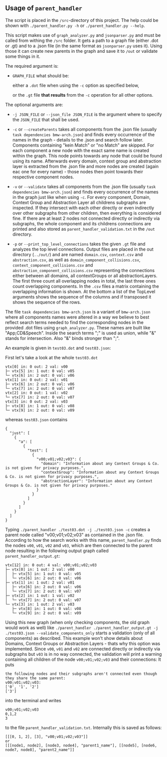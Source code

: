 ## Usage of `parent_handler`

The script is placed in the `/src`-directory of this project.
The help could be shown with `./parent_handler.py -h` or `./parent_handler.py --help`.

This script makes use of `graph_analyzer.py` and `jsonparser.py` and must be called from withing the `/src` folder.
It gets a path to a graph file (either .dot or .gt) and to a .json file (in the same format as `jsonparser.py` uses it).
Using those it can create new parents in the graph and save it to `/out` or validate some things in it.

The required argument is:

* `GRAPH_FILE` what should be:

    either a `.dot` file when using the `-c` option as specified below,

    or the `.gt` file **that results** from the `-c` operation for all other options.

The optional arguments are:

* `-j JSON_FILE` or `--json_file JSON_FILE` is the argument where to specify the `JSON_FILE` that shall be used.

* `-c` or `--createParents` takes all components from the .json file (usually `task dependencies bmw-arch.json`) and finds every occurrence of the names in the graph - details to the .json and search follow later. Components containing "kein Match" or "no Match" are skipped. For each component a new node with the exact same name is created within the graph. This node points towards any node that could be found using its name. Afterwards every domain, context group and abstraction layer is extracted from the .json file and more nodes are created (again eac one for every name) - those nodes then point towards their respective component nodes.

* `-v` or `--validate` takes all components from the .json file (usually `task dependencies bmw-arch.json`) and finds every occurrence of the names in the graph just like when using `-c`. 
For every component, Domain, Context Group and Abstraction Layer all childrens subgraphs are inspected. 
If they intersect with each other directly or even indirectly over other subgraphs from other children, then everything is considered fine. 
If there are at least 2 nodes not connected directly or indirectly via subgraphs, the whole component and its childrens connections are printed and also stored as `parent_handler_validation.txt` in the `/out` directory.

* `-p` or `--print_top_level_connections` takes the given `.gt` file and analyzes the top level connections.
Output files are placed in the out directory (`../out/`) and are named `domain.csv`, `context.csv` and `abstraction.csv`, as well as `domain_component_collisions.csv`, `context_component_collisions.csv` and `abstraction_component_collisions.csv` representing the connections either between all domains, all contextGroups or all abstractionLayers. The first three count all overlapping nodes in total, the last three ones count overlapping components.
In the `.csv` files a matrix containing the overlapping information is shown. 
At the bottom a list of the TopLevel arguments shows the sequence of the columns and if transposed it shows the sequence of the rows.



The file `task dependencies bmw-arch.json` is a variant of `bmw-arch.json` where all components names were altered in a way we believe to best reflect search terms needed to find the corresponding nodes in the provided .dot files using `graph_analyzer.py`. These names are built like "App;CD&Speech". Inside the search terms ";" is used as union, while "&" stands for intersection. Also "&" binds stronger than ";".


An example is given in `test03.dot` and `test03.json`:

First let's take a look at the whole `test03.dot`

```
vtx[0] in: 0 out: 2 val: v00
├─ vtx[5] in: 1 out: 0 val: v05
└─ vtx[6] in: 2 out: 0 val: v06
vtx[1] in: 0 out: 2 val: v01
├─ vtx[6] in: 2 out: 0 val: v06
└─ vtx[7] in: 2 out: 0 val: v07
vtx[2] in: 0 out: 1 val: v02
└─ vtx[7] in: 2 out: 0 val: v07
vtx[3] in: 0 out: 2 val: v03
├─ vtx[8] in: 1 out: 0 val: v08
└─ vtx[9] in: 2 out: 0 val: v09
```

whereas `test03.json` contains

```
{
  "just": [
    {
      "a": [
        {
          "test": [
            {
              "v00;v01;v02;v03": {
                "domain": "Information about any Context Groups & Co. is not given for privacy purposes.",
                "contextGroup": "Information about any Context Groups & Co. is not given for privacy purposes.",
                "abstractionLayer": "Information about any Context Groups & Co. is not given for privacy purposes."
              }
            }
          ]
        }
      ]
    }
  ]
}
```

Typing `./parent_handler ./test03.dot -j ./test03.json -c` creates a parent node called "v00;v01;v02;v03" as contained in the .json file. According to how the search works with this name, `parent_handler.py` finds the nodes `v00`, `v01`, `v02` and `v03`, which are then connected to the parent node resulting in the following output graph called `parent_handler_output.gt`:

```
vtx[12] in: 0 out: 4 val: v00;v01;v02;v03
├─ vtx[0] in: 1 out: 2 val: v00
│  ├─ vtx[5] in: 1 out: 0 val: v05
│  └─ vtx[6] in: 2 out: 0 val: v06
├─ vtx[1] in: 1 out: 2 val: v01
│  ├─ vtx[6] in: 2 out: 0 val: v06
│  └─ vtx[7] in: 2 out: 0 val: v07
├─ vtx[2] in: 1 out: 1 val: v02
│  └─ vtx[7] in: 2 out: 0 val: v07
└─ vtx[3] in: 1 out: 2 val: v03
   ├─ vtx[8] in: 1 out: 0 val: v08
   └─ vtx[9] in: 2 out: 0 val: v09
```

Using this new graph (when only checking components, the old graph would work as well) like `./parent_handler ./parent_handler_output.gt -j ./test03.json --validate_components_only` starts a validation (only of all components) as described. This example won't show details about Domains, Context Groups or Abstraction Layers - thats why this option was implemented. Since `v00`, `v01` and `v02` are connected directly or indirectly via subgraphs but `v03` is in no way connected, the validation will print a warning containing all children of the node `v00;v01;v02;v03` and their connections:
It puts

```
the following nodes and their subgraphs aren't connected even though they share the same parent:
v00;v01;v02;v03:
['0', '1', '2']
['3']
```

into the terminal and writes

```
v00;v01;v02;v03
0,1,2
3

```

to the file `parent_handler_validation.txt`. Internally this is saved as follows:

```
[[[0, 1, 2], [3], "v00;v01;v02;v03"]]
or
[[[node1, node2], [node3, node4], "parent1_name"], [[node5], [node6, node7, node8], "parent2_name"]]
```
